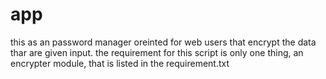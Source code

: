 # app
this as an password manager oreinted for web users that encrypt the data thar are given input.
the requirement for this script is only one thing, an encrypter module, that is listed in the requirement.txt
